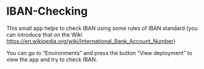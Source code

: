 ﻿# IBAN-Checking

This small app helps to check IBAN using some rules of IBAN standard (you can introduce that on the Wiki https://en.wikipedia.org/wiki/International_Bank_Account_Number)

You can go to “Environments” and press the button “View deployment” to view the app and try to check IBAN.
